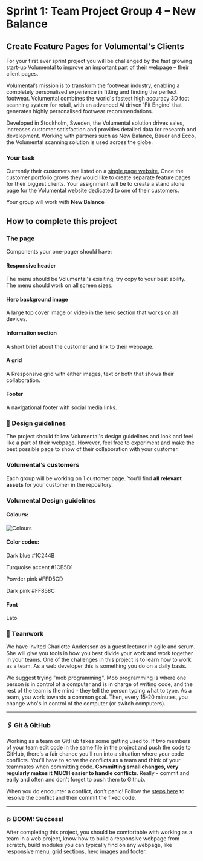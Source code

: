 # Sprint 1: Team Project Group 4 – New Balance

## Create Feature Pages for Volumental's Clients

For your first ever sprint project you will be challenged by the fast growing start-up Volumental to improve an important part of their webpage – their client pages. 

Volumental’s mission is to transform the footwear industry, enabling a completely personalised experience in fitting and finding the perfect footwear. Volumental combines the world's fastest high accuracy 3D foot scanning system for retail, with an advanced AI driven 'Fit Engine' that generates highly personalised footwear recommendations.

Developed in Stockholm, Sweden, the Volumental solution drives sales, increases customer satisfaction and provides detailed data for research and development. Working with partners such as New Balance, Bauer and Ecco, the Volumental scanning solution is used across the globe.

### Your task
Currently their customers are listed on a [single page website.](https://www.volumental.com/partners/) Once the customer portfolio grows they would like to create separate feature pages for their biggest clients. Your assignment will be to create a stand alone page for the Volumental website dedicated to one of their customers. 

Your group will work with **New Balance** 

##  How to complete this project

### The page

Components your one-pager should have:

#### Responsive header
The menu should be Volumental's exisiting, try copy to your best ability. The menu should work on all screen sizes. 

#### Hero background image
A large top cover image or video in the hero section that works on all devices.

#### Information section
A short brief about the customer and link to their webpage. 

#### A grid
A Rresponsive grid with either images, text or both that shows their collaboration. 

#### Footer
A navigational footer with social media links.

### 🎨 Design guidelines

The project should follow Volumental's design guidelines and look and feel like a part of their webpage. However, feel free to experiment and make the best possible page to show of their collaboration with your customer. 

### Volumental’s customers
Each group will be working on 1 customer page. You'll find **all relevant assets** for your customer in the repository. 

### Volumental Design guidelines

#### Colours:
![Colours](https://i.imgur.com/1Ag3HwU.png)

#### Color codes: 	

Dark blue #1C244B  

Turquoise accent #1CB5D1 

Powder pink #FFD5CD 

Dark pink #FF858C

#### Font 
Lato

###  🤝 Teamwork

We have invited Charlotte Andersson as a guest lecturer in agile and scrum. She will give you tools in how you best divide your work and work together in your teams. One of the challenges in this project is to learn how to work as a team. As a web developer this is something you do on a daily basis.

We suggest trying "mob programming". Mob programming is where one person is in control of a computer and is in charge of writing code, and the rest of the team is the mind - they tell the person typing what to type. As a team, you work towards a common goal. Then, every 15-20 minutes, you change who's in control of the computer (or switch computers).

---

###  🖇 Git & GitHub

Working as a team on GitHub takes some getting used to. If two members of your team edit code in the same file in the project and push the code to GitHub, there's a fair chance you'll run into a situation where your code conflicts. You'll have to solve the conflicts as a team and think of your teammates when committing code. **Committing small changes, very regularly makes it MUCH easier to handle conflicts**. Really - commit and early and often and don't forget to push them to Github.

When you do encounter a conflict, don't panic! Follow the [steps here](https://gist.github.com/ccannon94/a75f1f725d33a1834dd7f5feebbc7d4b) to resolve the conflict and then commit the fixed code.

---

### 💥 BOOM: Success!

After completing this project, you should be comfortable with working as a team in a web project, know how to build a responsive webpage from scratch, build modules you can typically find on any webpage, like responsive menu, grid sections, hero images and footer.

